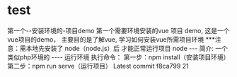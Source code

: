 # test
第一个--安装环境的-项目demo
第一个需要环境安装的vue 项目 demo,
这是一个vue项目的demo，  主要目的是了解vue, 学习如何安装vue所需项目环境
***注意：需本地先安装了  node（node.js）后  才能正常运行项目
node --- 简介: 一个类似php环境的 ----  运行环境
执行命令：
第一步：npm install（安装项目环境）
第二步：npm run serve（运行项目）
Latest commit
f8ca799
21
